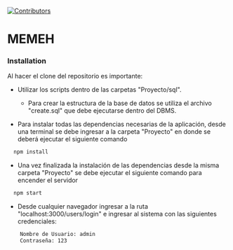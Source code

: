 [![Contributors][contributors-shield]][contributors-url]
# MEMEH
### Installation
Al hacer el clone del repositorio es importante:
* Utilizar los scripts dentro de las carpetas "Proyecto/sql". 
  * Para crear la estructura de la base de datos se utiliza el archivo "create.sql" que debe ejecutarse dentro del DBMS.

* Para instalar todas las dependencias necesarias de la aplicación, desde una terminal se debe ingresar a la carpeta "Proyecto" en donde se deberá ejecutar el siguiente comando
```sh
  npm install
  ```
* Una vez finalizada la instalación de las dependencias desde la misma carpeta "Proyecto" se debe ejecutar el siguiente comando para encender el servidor
```sh
  npm start
  ```
* Desde cualquier navegador ingresar a la ruta "localhost:3000/users/login" e ingresar al sistema con las siguientes credenciales:
```sh
    Nombre de Usuario: admin
    Contraseña: 123
```
[contributors-shield]: https://img.shields.io/github/contributors/A01706155/NATGAS-MEMEH.svg?style=for-the-badge
[contributors-url]: https://github.com/A01706155/NATGAS-MEMEH/graphs/contributors
